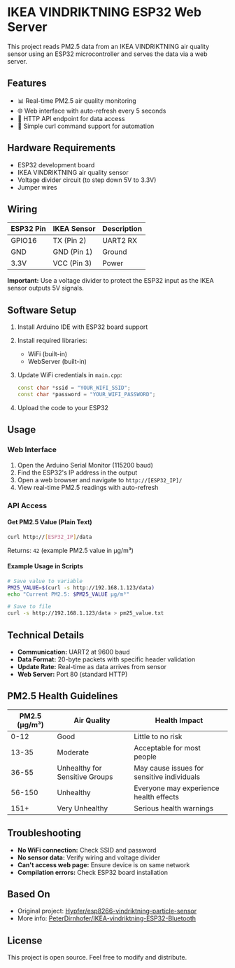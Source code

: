 # IKEA VINDRIKTNING ESP32 Web Server

This project reads PM2.5 data from an IKEA VINDRIKTNING air quality sensor using an ESP32 microcontroller and serves the data via a web server.

## Features

- 📊 Real-time PM2.5 air quality monitoring
- 🌐 Web interface with auto-refresh every 5 seconds
- 📡 HTTP API endpoint for data access
- 🔧 Simple curl command support for automation

## Hardware Requirements

- ESP32 development board
- IKEA VINDRIKTNING air quality sensor
- Voltage divider circuit (to step down 5V to 3.3V)
- Jumper wires

## Wiring

| ESP32 Pin | IKEA Sensor | Description |
|-----------|-------------|-------------|
| GPIO16    | TX (Pin 2)  | UART2 RX    |
| GND       | GND (Pin 1) | Ground      |
| 3.3V      | VCC (Pin 3) | Power       |

**Important:** Use a voltage divider to protect the ESP32 input as the IKEA sensor outputs 5V signals.

## Software Setup

1. Install Arduino IDE with ESP32 board support
2. Install required libraries:
   - WiFi (built-in)
   - WebServer (built-in)

3. Update WiFi credentials in `main.cpp`:
   ```cpp
   const char *ssid = "YOUR_WIFI_SSID";
   const char *password = "YOUR_WIFI_PASSWORD";
   ```

4. Upload the code to your ESP32

## Usage

### Web Interface

1. Open the Arduino Serial Monitor (115200 baud)
2. Find the ESP32's IP address in the output
3. Open a web browser and navigate to `http://[ESP32_IP]/`
4. View real-time PM2.5 readings with auto-refresh

### API Access

#### Get PM2.5 Value (Plain Text)
```bash
curl http://[ESP32_IP]/data
```
Returns: `42` (example PM2.5 value in μg/m³)

#### Example Usage in Scripts
```bash
# Save value to variable
PM25_VALUE=$(curl -s http://192.168.1.123/data)
echo "Current PM2.5: $PM25_VALUE μg/m³"

# Save to file
curl -s http://192.168.1.123/data > pm25_value.txt
```

## Technical Details

- **Communication:** UART2 at 9600 baud
- **Data Format:** 20-byte packets with specific header validation
- **Update Rate:** Real-time as data arrives from sensor
- **Web Server:** Port 80 (standard HTTP)

## PM2.5 Health Guidelines

| PM2.5 (μg/m³) | Air Quality | Health Impact |
|---------------|-------------|---------------|
| 0-12          | Good        | Little to no risk |
| 13-35         | Moderate    | Acceptable for most people |
| 36-55         | Unhealthy for Sensitive Groups | May cause issues for sensitive individuals |
| 56-150        | Unhealthy   | Everyone may experience health effects |
| 151+          | Very Unhealthy | Serious health warnings |

## Troubleshooting

- **No WiFi connection:** Check SSID and password
- **No sensor data:** Verify wiring and voltage divider
- **Can't access web page:** Ensure device is on same network
- **Compilation errors:** Check ESP32 board installation

## Based On

- Original project: [Hypfer/esp8266-vindriktning-particle-sensor](https://github.com/Hypfer/esp8266-vindriktning-particle-sensor)
- More info: [PeterDirnhofer/IKEA-vindriktning-ESP32-Bluetooth](https://github.com/PeterDirnhofer/IKEA-vindriktning-ESP32-Bluetooth)

## License

This project is open source. Feel free to modify and distribute.
